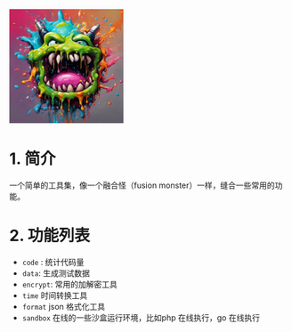 <img src="./asset/logo.jpg" alt="logo" style="zoom: 20%;" />



# 1. 简介

一个简单的工具集，像一个融合怪（fusion monster）一样，缝合一些常用的功能。



# 2. 功能列表

* `code` : 统计代码量
* `data`: 生成测试数据
* `encrypt`: 常用的加解密工具
* `time` 时间转换工具
* `format` json 格式化工具
* `sandbox` 在线的一些沙盒运行环境，比如php 在线执行，go 在线执行











